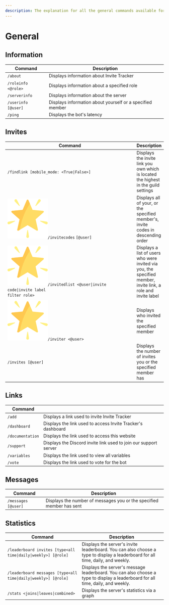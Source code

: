 ```yaml
---
description: The explanation for all the general commands available for Invite Tracker.
---
```


# General

## Information

| Command             | Description                                               |
| ------------------- | --------------------------------------------------------- |
| `/about`            | Displays information about Invite Tracker                 |
| `/roleinfo <@role>` | Displays information about a specified role               |
| `/serverinfo`       | Displays information about the server                     |
| `/userinfo [@user]` | Displays information about yourself or a specified member |
| `/ping`             | Displays the bot's latency                                |

## Invites

<table><thead><tr><th width="432">Command</th><th>Description</th></tr></thead><tbody><tr><td><code>/findlink [mobile_mode: &#x3C;True|False>]</code></td><td>Displays the invite link you own which is located the highest in the guild settings</td></tr><tr><td><img src="../.gitbook/assets/premium.png" alt="" data-size="line"><code>/invitecodes</code> <code>[@user]</code></td><td>Displays all of your, or the specified member's, invite codes in descending order</td></tr><tr><td><img src="../.gitbook/assets/premium.png" alt="" data-size="line"><code>/invitedlist &#x3C;@user|invite code|invite label</code><br><code>filter role></code></td><td>Displays a list of users who were invited via you, the specified member, invite link, a role and invite label</td></tr><tr><td><img src="../.gitbook/assets/premium.png" alt="" data-size="line"><code>/inviter &#x3C;@user></code></td><td>Displays who invited the specified member</td></tr><tr><td><code>/invites [@user]</code></td><td>Displays the number of invites you or the specified member has</td></tr></tbody></table>

## Links

| Command          |                                                                  |
| ---------------- | ---------------------------------------------------------------- |
| `/add`           | Displays a link used to invite Invite Tracker                    |
| `/dashboard`     | Displays the link used to access Invite Tracker's dashboard      |
| `/documentation` | Displays the link used to access this website                    |
| `/support`       | Displays the Discord invite link used to join our support server |
| `/variables`     | Displays the link used to view all variables                     |
| `/vote`          | Displays the link used to vote for the bot                       |

## Messages

| Command             | Description                                                          |
| ------------------- | -------------------------------------------------------------------- |
| `/messages [@user]` | Displays the number of messages you or the specified member has sent |

## Statistics

| Command                                                         | Description                                                                                                                     |
| --------------------------------------------------------------- | ------------------------------------------------------------------------------------------------------------------------------- |
| `/leaderboard invites [type<all time\|daily\|weekly>] [@role]`  | Displays the server's invite leaderboard. You can also choose a type to display a leaderboard for all time, daily, and weekly.  |
| `/leaderboard messages [type<all time\|daily\|weekly>] [@role]` | Displays the server's message leaderboard. You can also choose a type to display a leaderboard for all time, daily, and weekly. |
| `/stats <joins\|leaves\|combined>`                              | Displays the server's statistics via a graph                                                                                    |
